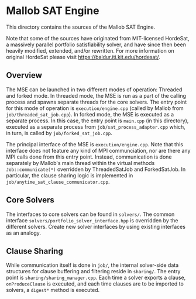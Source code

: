 
# Mallob SAT Engine

This directory contains the sources of the Mallob SAT Engine.

Note that some of the sources have originated from MIT-licensed HordeSat, a massively parallel portfolio satisfiability solver, and have since then been heavily modified, extended, and/or rewritten.
For more information on original HordeSat please visit https://baldur.iti.kit.edu/hordesat/.

## Overview

The MSE can be launched in two different modes of operation: Threaded and forked mode.
In threaded mode, the MSE is run as a part of the calling process and spawns separate threads for the core solvers. The entry point for this mode of operation is `execution/engine.cpp` (called by Mallob from `job/threaded_sat_job.cpp`).
In forked mode, the MSE is executed as a separate process. In this case, the entry point is `main.cpp` (in this directory), executed as a separate process from `job/sat_process_adapter.cpp` which, in turn, is called by `job/forked_sat_job.cpp`.

The principal interface of the MSE is `execution/engine.cpp`. Note that this interface does not feature any kind of MPI communciation, nor are there any MPI calls done from this entry point. Instead, communication is done separately by Mallob's main thread within the virtual methods `Job::communicate(*)` overridden by ThreadedSatJob and ForkedSatJob. In particular, the clause sharing logic is implemented in `job/anytime_sat_clause_communicator.cpp`.

## Core Solvers

The interfaces to core solvers can be found in `solvers/`. The common interface `solvers/portfolio_solver_interface.hpp` is overridden by the different solvers.
Create new solver interfaces by using existing interfaces as an analogy.

## Clause Sharing

While communication itself is done in `job/`, the internal solver-side data structures for clause buffering and filtering reside in `sharing/`.
The entry point is `sharing/sharing_manager.cpp`. Each time a solver exports a clause, `onProduceClause` is executed, and each time clauses are to be imported to solvers, a `digest*` method is executed.  
